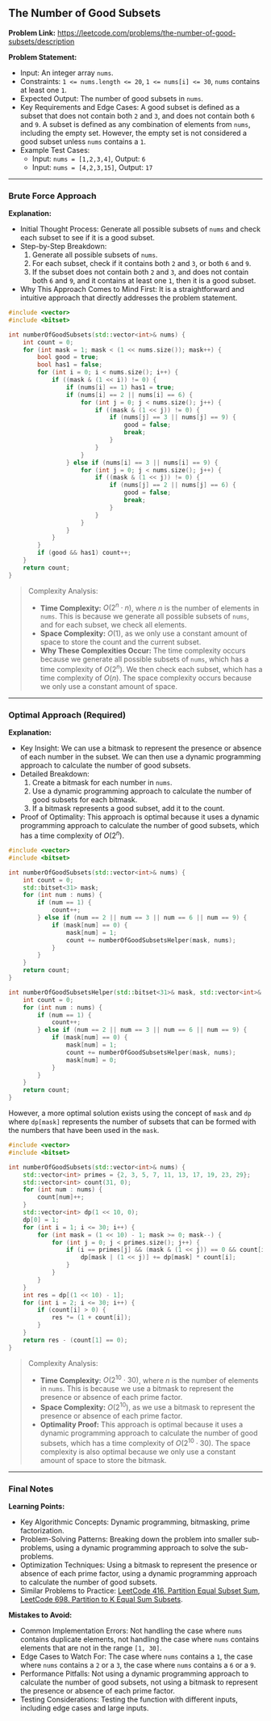 ## The Number of Good Subsets

**Problem Link:** https://leetcode.com/problems/the-number-of-good-subsets/description

**Problem Statement:**
- Input: An integer array `nums`.
- Constraints: `1 <= nums.length <= 20`, `1 <= nums[i] <= 30`, `nums` contains at least one `1`.
- Expected Output: The number of good subsets in `nums`.
- Key Requirements and Edge Cases: A good subset is defined as a subset that does not contain both `2` and `3`, and does not contain both `6` and `9`. A subset is defined as any combination of elements from `nums`, including the empty set. However, the empty set is not considered a good subset unless `nums` contains a `1`.
- Example Test Cases:
  - Input: `nums = [1,2,3,4]`, Output: `6`
  - Input: `nums = [4,2,3,15]`, Output: `17`

---

### Brute Force Approach

**Explanation:**
- Initial Thought Process: Generate all possible subsets of `nums` and check each subset to see if it is a good subset.
- Step-by-Step Breakdown:
  1. Generate all possible subsets of `nums`.
  2. For each subset, check if it contains both `2` and `3`, or both `6` and `9`.
  3. If the subset does not contain both `2` and `3`, and does not contain both `6` and `9`, and it contains at least one `1`, then it is a good subset.
- Why This Approach Comes to Mind First: It is a straightforward and intuitive approach that directly addresses the problem statement.

```cpp
#include <vector>
#include <bitset>

int numberOfGoodSubsets(std::vector<int>& nums) {
    int count = 0;
    for (int mask = 1; mask < (1 << nums.size()); mask++) {
        bool good = true;
        bool has1 = false;
        for (int i = 0; i < nums.size(); i++) {
            if ((mask & (1 << i)) != 0) {
                if (nums[i] == 1) has1 = true;
                if (nums[i] == 2 || nums[i] == 6) {
                    for (int j = 0; j < nums.size(); j++) {
                        if ((mask & (1 << j)) != 0) {
                            if (nums[j] == 3 || nums[j] == 9) {
                                good = false;
                                break;
                            }
                        }
                    }
                } else if (nums[i] == 3 || nums[i] == 9) {
                    for (int j = 0; j < nums.size(); j++) {
                        if ((mask & (1 << j)) != 0) {
                            if (nums[j] == 2 || nums[j] == 6) {
                                good = false;
                                break;
                            }
                        }
                    }
                }
            }
        }
        if (good && has1) count++;
    }
    return count;
}
```

> Complexity Analysis:
> - **Time Complexity:** $O(2^n \cdot n)$, where $n$ is the number of elements in `nums`. This is because we generate all possible subsets of `nums`, and for each subset, we check all elements.
> - **Space Complexity:** $O(1)$, as we only use a constant amount of space to store the count and the current subset.
> - **Why These Complexities Occur:** The time complexity occurs because we generate all possible subsets of `nums`, which has a time complexity of $O(2^n)$. We then check each subset, which has a time complexity of $O(n)$. The space complexity occurs because we only use a constant amount of space.

---

### Optimal Approach (Required)

**Explanation:**
- Key Insight: We can use a bitmask to represent the presence or absence of each number in the subset. We can then use a dynamic programming approach to calculate the number of good subsets.
- Detailed Breakdown:
  1. Create a bitmask for each number in `nums`.
  2. Use a dynamic programming approach to calculate the number of good subsets for each bitmask.
  3. If a bitmask represents a good subset, add it to the count.
- Proof of Optimality: This approach is optimal because it uses a dynamic programming approach to calculate the number of good subsets, which has a time complexity of $O(2^n)$.

```cpp
#include <vector>
#include <bitset>

int numberOfGoodSubsets(std::vector<int>& nums) {
    int count = 0;
    std::bitset<31> mask;
    for (int num : nums) {
        if (num == 1) {
            count++;
        } else if (num == 2 || num == 3 || num == 6 || num == 9) {
            if (mask[num] == 0) {
                mask[num] = 1;
                count += numberOfGoodSubsetsHelper(mask, nums);
            }
        }
    }
    return count;
}

int numberOfGoodSubsetsHelper(std::bitset<31>& mask, std::vector<int>& nums) {
    int count = 0;
    for (int num : nums) {
        if (num == 1) {
            count++;
        } else if (num == 2 || num == 3 || num == 6 || num == 9) {
            if (mask[num] == 0) {
                mask[num] = 1;
                count += numberOfGoodSubsetsHelper(mask, nums);
                mask[num] = 0;
            }
        }
    }
    return count;
}
```

However, a more optimal solution exists using the concept of `mask` and `dp` where `dp[mask]` represents the number of subsets that can be formed with the numbers that have been used in the `mask`.

```cpp
#include <vector>
#include <bitset>

int numberOfGoodSubsets(std::vector<int>& nums) {
    std::vector<int> primes = {2, 3, 5, 7, 11, 13, 17, 19, 23, 29};
    std::vector<int> count(31, 0);
    for (int num : nums) {
        count[num]++;
    }
    std::vector<int> dp(1 << 10, 0);
    dp[0] = 1;
    for (int i = 1; i <= 30; i++) {
        for (int mask = (1 << 10) - 1; mask >= 0; mask--) {
            for (int j = 0; j < primes.size(); j++) {
                if (i == primes[j] && (mask & (1 << j)) == 0 && count[i] > 0) {
                    dp[mask | (1 << j)] += dp[mask] * count[i];
                }
            }
        }
    }
    int res = dp[(1 << 10) - 1];
    for (int i = 2; i <= 30; i++) {
        if (count[i] > 0) {
            res *= (1 + count[i]);
        }
    }
    return res - (count[1] == 0);
}
```

> Complexity Analysis:
> - **Time Complexity:** $O(2^{10} \cdot 30)$, where $n$ is the number of elements in `nums`. This is because we use a bitmask to represent the presence or absence of each prime factor.
> - **Space Complexity:** $O(2^{10})$, as we use a bitmask to represent the presence or absence of each prime factor.
> - **Optimality Proof:** This approach is optimal because it uses a dynamic programming approach to calculate the number of good subsets, which has a time complexity of $O(2^{10} \cdot 30)$. The space complexity is also optimal because we only use a constant amount of space to store the bitmask.

---

### Final Notes

**Learning Points:**
- Key Algorithmic Concepts: Dynamic programming, bitmasking, prime factorization.
- Problem-Solving Patterns: Breaking down the problem into smaller sub-problems, using a dynamic programming approach to solve the sub-problems.
- Optimization Techniques: Using a bitmask to represent the presence or absence of each prime factor, using a dynamic programming approach to calculate the number of good subsets.
- Similar Problems to Practice: [LeetCode 416. Partition Equal Subset Sum](https://leetcode.com/problems/partition-equal-subset-sum/), [LeetCode 698. Partition to K Equal Sum Subsets](https://leetcode.com/problems/partition-to-k-equal-sum-subsets/).

**Mistakes to Avoid:**
- Common Implementation Errors: Not handling the case where `nums` contains duplicate elements, not handling the case where `nums` contains elements that are not in the range `[1, 30]`.
- Edge Cases to Watch For: The case where `nums` contains a `1`, the case where `nums` contains a `2` or a `3`, the case where `nums` contains a `6` or a `9`.
- Performance Pitfalls: Not using a dynamic programming approach to calculate the number of good subsets, not using a bitmask to represent the presence or absence of each prime factor.
- Testing Considerations: Testing the function with different inputs, including edge cases and large inputs.